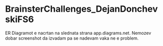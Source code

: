 # BrainsterChallenges_DejanDonchevskiFS6

ER Diagramot e nacrtan na slednata strana app.diagrams.net. Nemozev dobar screenshot da izvadam pa se nadevam vaka ne e problem.